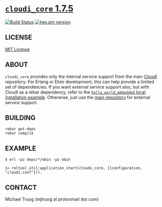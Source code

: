 # [`cloudi_core` 1.7.5](https://cloudi.org)

[![Build Status](https://secure.travis-ci.org/CloudI/cloudi_core.png?branch=master)](http://travis-ci.org/CloudI/cloudi_core)
[![hex.pm version](https://img.shields.io/hexpm/v/cloudi_core.svg)](https://hex.pm/packages/cloudi_core)

## LICENSE

[MIT License](https://github.com/CloudI/CloudI/blob/master/src/LICENSE)

## ABOUT

`cloudi_core` provides only the internal service support from the main
[CloudI](https://github.com/CloudI/CloudI/) repository.  For Erlang or Elixir
development, this can help provide a limited set of dependencies.  If you
want external service support also, but with CloudI as a rebar dependency,
refer to the [`hello_world_embedded` local installation example](https://github.com/CloudI/CloudI/tree/develop/examples/hello_world_embedded#readme).
Otherwise, just use the [main repository](https://github.com/CloudI/CloudI)
for external service support.

## BUILDING

    rebar get-deps
    rebar compile

## EXAMPLE

    $ erl -pz deps/*/ebin -pz ebin
    
    1> reltool_util:application_start(cloudi_core, [{configuration, "cloudi.conf"}]).

## CONTACT

Michael Truog (mjtruog at protonmail dot com)

